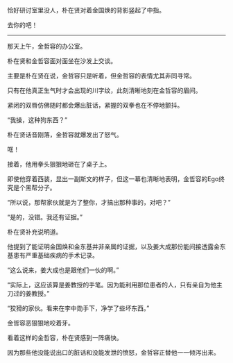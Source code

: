 恰好研讨室里没人，朴在贤对着金国焕的背影竖起了中指。

去你的吧！

* * *

那天上午，金哲容的办公室。

朴在贤和金哲容面对面坐在沙发上交谈。

主要是朴在贤在说，金哲容只是听着，但金哲容的表情尤其非同寻常。

只有在他真正生气时才会出现的川字纹，此刻清晰地刻在金哲容的眉间。

紧闭的双唇仿佛随时都会爆出脏话，紧握的双拳也在不停地颤抖。

“我操，这种狗东西？”

朴在贤话音刚落，金哲容就爆发出了怒气。

哐！

接着，他用拳头狠狠地砸在了桌子上。

即使他穿着西装，显出一副斯文的样子，但这一幕也清晰地表明，金哲容的Ego终究是个黑帮分子。

“所以说，那帮家伙就是为了整你，才搞出那种事的，对吧？”

“是的，没错。我还有证据。”

朴在贤补充说明道。

他提到了能证明金国焕和金东基并非亲属的证据，以及姜大成那份能间接透露金东基患有严重基础疾病的手术记录。

“这么说来，姜大成也是跟他们一伙的啊。”

“实际上，这应该算是姜教授的手笔。因为能利用那位患者的人，只有亲自为他主刀过的姜教授。”

“狡猾的家伙。看来在李中勋手下，净学了些坏东西。”

金哲容恶狠狠地咬着牙。

看着这样的金哲容，朴在贤感到一阵痛快。

因为那些他没能说出口的脏话和没能发泄的愤怒，金哲容正替他一一倾泻出来。